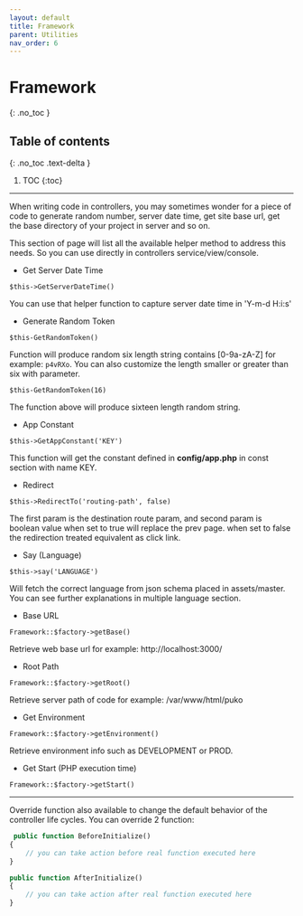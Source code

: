 ```yaml
---
layout: default
title: Framework
parent: Utilities
nav_order: 6
---
```


# Framework
{: .no_toc }

## Table of contents
{: .no_toc .text-delta }

1. TOC
{:toc}

---

When writing code in controllers, you may sometimes wonder for a piece of code to generate random number, 
server date time, get site base url, get the base directory of your project in server and so on.

This section of page will list all the available helper method to address this needs. 
So you can use directly in controllers service/view/console.

* Get Server Date Time

`$this->GetServerDateTime()`

You can use that helper function to capture server date time in 'Y-m-d H:i:s'

* Generate Random Token

`$this-GetRandomToken()`

Function will produce random six length string contains [0-9a-zA-Z] for example: `p4vRXo`.
You can also customize the length smaller or greater than six with parameter.

`$this-GetRandomToken(16)`

The function above will produce sixteen length random string.

* App Constant

`$this->GetAppConstant('KEY')`

This function will get the constant defined in **config/app.php** in const section with name KEY.

* Redirect

`$this->RedirectTo('routing-path', false)`

The first param is the destination route param, and second param is boolean value when set to true
will replace the prev page. when set to false the redirection treated equivalent as click link.

* Say (Language)

`$this->say('LANGUAGE')`

Will fetch the correct language from json schema placed in assets/master. 
You can see further explanations in multiple language section.

* Base URL

`Framework::$factory->getBase()`

Retrieve web base url for example: http://localhost:3000/

* Root Path

`Framework::$factory->getRoot()`

Retrieve server path of code for example: /var/www/html/puko

* Get Environment

`Framework::$factory->getEnvironment()`

Retrieve environment info such as DEVELOPMENT or PROD.

* Get Start (PHP execution time)

`Framework::$factory->getStart()`

---

Override function also available to change the default behavior of the controller life cycles.
You can override 2 function:

```php
 public function BeforeInitialize()
{
    // you can take action before real function executed here
}

public function AfterInitialize()
{
    // you can take action after real function executed here
}
```
